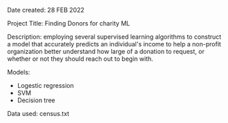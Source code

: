 Date created: 
28 FEB 2022

Project Title: 
Finding Donors for charity ML

Description: 
employing several supervised learning algorithms to construct a model that accurately predicts an individual's income to help a non-profit organization better understand how large of a donation to request, or whether or not they should reach out to begin with.

Models:
* Logestic regression
* SVM
* Decision tree

Data used: 
census.txt
